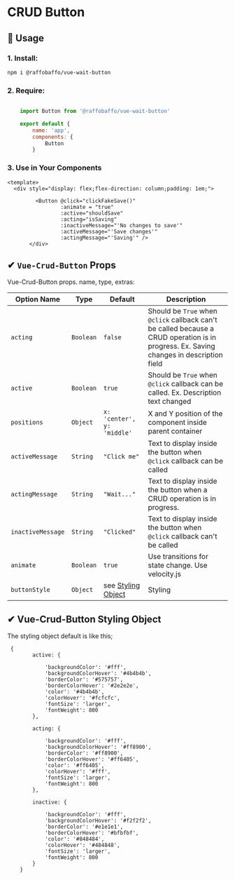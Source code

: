 # CRUD Button

## 📖 Usage


### 1. Install:
```bash
npm i @raffobaffo/vue-wait-button
```

### 2. Require:
```js

    import Button from '@raffobaffo/vue-wait-button'

    export default {
        name: 'app',
        components: {
            Button
        }
```

### 3. Use in Your Components

```vue
<template>
  <div style="display: flex;flex-direction: column;padding: 1em;">
 
         <Button @click="clickFakeSave()"
                 :animate = "true"
                 :active="shouldSave"
                 :acting="isSaving"
                 :inactiveMessage="'No changes to save'"
                 :activeMessage="'Save changes'"
                 :actingMessage="'Saving'" />
       </div>
```

## ✔ `Vue-Crud-Button` Props

Vue-Crud-Button props. name, type, extras:

| Option Name | Type | Default | Description |
| ----------- | ---- | ------- | ----------- |
| `acting` | `Boolean` | `false` |  Should be `True` when `@click` callback can't be called because a CRUD operation is in progress. Ex. Saving changes in description field | 
| `active` | `Boolean` | `true` | Should be `True` when `@click` callback can be called. Ex. Description text changed | 
| `positions` | `Object` | `x: 'center', y: 'middle' ` | X and Y position of the component inside parent container |
| `activeMessage` | `String` | `"Click me"` | Text to display inside the button when  `@click` callback can be called |
| `actingMessage` | `String` | `"Wait..."` | Text to display inside the button when  a CRUD operation is in progress. |
| `inactiveMessage` | `String` | `"Clicked"` | Text to display inside the button when  `@click` callback can't be called |
| `animate` | `Boolean` | `true` | Use transitions for state change. Use velocity.js  |
| `buttonStyle`| `Object`| see [Styling Object](##✔-Vue-Crud-Button-Styling-Object) | Styling |
                               


## ✔ Vue-Crud-Button Styling Object

The styling object default is like this;

```
 {
        active: {

            'backgroundColor': '#fff',
            'backgroundColorHover': '#4b4b4b',
            'borderColor': '#575757',
            'borderColorHover': '#2e2e2e',
            'color': '#4b4b4b',
            'colorHover': '#fcfcfc',
            'fontSize': 'larger',
            'fontWeight': 800
        },

        acting: {

            'backgroundColor': '#fff',
            'backgroundColorHover': '#ff8900',
            'borderColor': '#ff8900',
            'borderColorHover': '#ff6405',
            'color': '#ff6405',
            'colorHover': '#fff',
            'fontSize': 'larger',
            'fontWeight': 800
        },

        inactive: {

            'backgroundColor': '#fff',
            'backgroundColorHover': '#f2f2f2',
            'borderColor': '#e1e1e1',
            'borderColorHover': '#bfbfbf',
            'color': '#848484',
            'colorHover': '#484848',
            'fontSize': 'larger',
            'fontWeight': 800
        }
    }
   ```
   
    